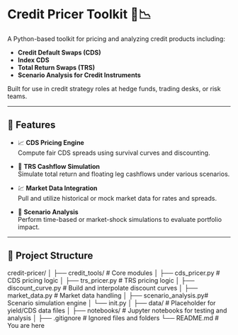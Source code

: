 # Credit Pricer Toolkit 🏦📉

A Python-based toolkit for pricing and analyzing credit products including:

- **Credit Default Swaps (CDS)**
- **Index CDS**
- **Total Return Swaps (TRS)**
- **Scenario Analysis for Credit Instruments**

Built for use in credit strategy roles at hedge funds, trading desks, or risk teams.

---

## 🔧 Features

- 📈 **CDS Pricing Engine**  
  Compute fair CDS spreads using survival curves and discounting.

- 🧮 **TRS Cashflow Simulation**  
  Simulate total return and floating leg cashflows under various scenarios.

- 💹 **Market Data Integration**  
  Pull and utilize historical or mock market data for rates and spreads.

- 🔬 **Scenario Analysis**  
  Perform time-based or market-shock simulations to evaluate portfolio impact.

---

## 📁 Project Structure

credit-pricer/
│
├── credit_tools/ # Core modules
│ ├── cds_pricer.py # CDS pricing logic
│ ├── trs_pricer.py # TRS pricing logic
│ ├── discount_curve.py # Build and interpolate discount curves
│ ├── market_data.py # Market data handling
│ ├── scenario_analysis.py# Scenario simulation engine
│ └── init.py
│
├── data/ # Placeholder for yield/CDS data files
│
├── notebooks/ # Jupyter notebooks for testing and analysis
│
├── .gitignore # Ignored files and folders
└── README.md # You are here
